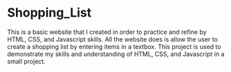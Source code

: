 # Shopping_List
This is a basic website that I created in order to practice and refine by HTML, CSS, and Javascript skills. All the website does is allow the user to create a shopping list by entering items in a textbox. This project is used to demonstrate my skills and understanding of HTML, CSS, and Javascript in a small project. 
